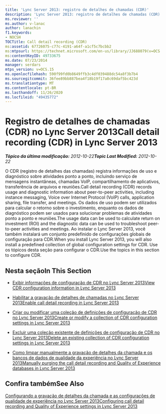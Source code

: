 ```yaml
---
title: 'Lync Server 2013: registro de detalhes de chamadas (CDR)'
description: 'Lync Server 2013: registro de detalhes de chamadas (CDR).'
ms.reviewer: ''
ms.author: v-lanac
author: lanachin
f1.keywords:
- NOCSH
TOCTitle: Call detail recording (CDR)
ms:assetid: 67726075-c77c-4191-a64f-a1cf5c7bcbb2
ms:mtpsurl: https://technet.microsoft.com/en-us/library/JJ688079(v=OCS.15)
ms:contentKeyID: 49733675
ms.date: 07/23/2014
manager: serdars
mtps_version: v=OCS.15
ms.openlocfilehash: 590f99fd0b8649ffb3c4df039488dc54a8f3b7b4
ms.sourcegitcommit: 36fee89bb887bea4f18b19f17a8c69daf5bc423d
ms.translationtype: MT
ms.contentlocale: pt-BR
ms.lasthandoff: 11/26/2020
ms.locfileid: "49435772"
---
```

# <a name="call-detail-recording-cdr-in-lync-server-2013"></a><span data-ttu-id="232a5-103">Registro de detalhes de chamadas (CDR) no Lync Server 2013</span><span class="sxs-lookup"><span data-stu-id="232a5-103">Call detail recording (CDR) in Lync Server 2013</span></span>

<div data-xmlns="http://www.w3.org/1999/xhtml">

<div class="topic" data-xmlns="http://www.w3.org/1999/xhtml" data-msxsl="urn:schemas-microsoft-com:xslt" data-cs="https://msdn.microsoft.com/">

<div data-asp="https://msdn2.microsoft.com/asp">



</div>

<div id="mainSection">

<div id="mainBody"><span data-ttu-id="232a5-104">

<span> </span></span><span class="sxs-lookup"><span data-stu-id="232a5-104">

<span> </span></span></span>

<span data-ttu-id="232a5-105">_**Tópico da última modificação:** 2012-10-22_</span><span class="sxs-lookup"><span data-stu-id="232a5-105">_**Topic Last Modified:** 2012-10-22_</span></span>

<span data-ttu-id="232a5-106">O CDR (registro de detalhes das chamadas) registra informações de uso e diagnóstico sobre atividades ponto a ponto, incluindo serviço de mensagens instantâneas, chamadas VoIP, compartilhamento de aplicativos, transferência de arquivos e reuniões.</span><span class="sxs-lookup"><span data-stu-id="232a5-106">Call detail recording (CDR) records usage and diagnostic information about peer-to-peer activities, including instance messaging, Voice over Internet Protocol (VoIP) calls, application sharing, file transfer, and meetings.</span></span> <span data-ttu-id="232a5-107">Os dados de uso podem ser utilizados para calcular o retorno sobre o investimento, enquanto os dados de diagnóstico podem ser usados para solucionar problemas de atividades ponto a ponto e reuniões.</span><span class="sxs-lookup"><span data-stu-id="232a5-107">The usage data can be used to calculate return on investment (ROI) and the diagnostic data can be used to troubleshoot peer-to-peer activities and meetings.</span></span> <span data-ttu-id="232a5-108">Ao instalar o Lync Server 2013, você também instalará um conjunto predefinido de configurações globais de configuração para CDR.</span><span class="sxs-lookup"><span data-stu-id="232a5-108">When you install Lync Server 2013, you will also install a predefined collection of global configuration settings for CDR.</span></span> <span data-ttu-id="232a5-109">Use os tópicos desta seção para configurar o CDR.</span><span class="sxs-lookup"><span data-stu-id="232a5-109">Use the topics in this section to configure CDR.</span></span>

<div>

## <a name="in-this-section"></a><span data-ttu-id="232a5-110">Nesta seção</span><span class="sxs-lookup"><span data-stu-id="232a5-110">In This Section</span></span>

  - [<span data-ttu-id="232a5-111">Exibir informações de configuração de CDR no Lync Server 2013</span><span class="sxs-lookup"><span data-stu-id="232a5-111">View CDR configuration information in Lync Server 2013</span></span>](lync-server-2013-view-cdr-configuration-information.md)

  - [<span data-ttu-id="232a5-112">Habilitar a gravação de detalhes de chamadas no Lync Server 2013</span><span class="sxs-lookup"><span data-stu-id="232a5-112">Enable call detail recording in Lync Server 2013</span></span>](lync-server-2013-enable-call-detail-recording.md)

  - [<span data-ttu-id="232a5-113">Criar ou modificar uma coleção de definições de configuração de CDR no Lync Server 2013</span><span class="sxs-lookup"><span data-stu-id="232a5-113">Create or modify a collection of CDR configuration settings in Lync Server 2013</span></span>](lync-server-2013-create-or-modify-a-collection-of-cdr-configuration-settings.md)

  - [<span data-ttu-id="232a5-114">Excluir uma coleção existente de definições de configuração de CDR no Lync Server 2013</span><span class="sxs-lookup"><span data-stu-id="232a5-114">Delete an existing collection of CDR configuration settings in Lync Server 2013</span></span>](lync-server-2013-delete-an-existing-collection-of-cdr-configuration-settings.md)

  - [<span data-ttu-id="232a5-115">Como limpar manualmente a gravação de detalhes da chamada e os bancos de dados de qualidade da experiência no Lync Server 2013</span><span class="sxs-lookup"><span data-stu-id="232a5-115">Manually purging the call detail recording and Quality of Experience databases in Lync Server 2013</span></span>](lync-server-2013-manually-purging-the-call-detail-recording-and-quality-of-experience-databases.md)

</div>

<div>

## <a name="see-also"></a><span data-ttu-id="232a5-116">Confira também</span><span class="sxs-lookup"><span data-stu-id="232a5-116">See Also</span></span>


[<span data-ttu-id="232a5-117">Configurando a gravação de detalhes da chamada e as configurações de qualidade de experiência no Lync Server 2013</span><span class="sxs-lookup"><span data-stu-id="232a5-117">Configuring call detail recording and Quality of Experience settings in Lync Server 2013</span></span>](lync-server-2013-configuring-call-detail-recording-and-quality-of-experience-settings.md)  
  

<span data-ttu-id="232a5-118"></div>

</div>

<span> </span>

</div>

</div>

</span><span class="sxs-lookup"><span data-stu-id="232a5-118"></div>

</div>

<span> </span>

</div>

</div>

</span></span></div>

